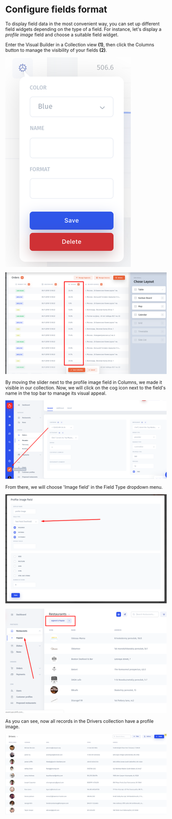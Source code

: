 # Configure fields format

To display field data in the most convenient way, you can set up different field widgets depending on the type of a field. For instance, let's display a _profile image_ field and choose a suitable field widget.‌

Enter the Visual Builder in a Collection view **\(1\)**, then click the Columns button to manage the visibility of your fields **\(2\)**. 

![pic. 1](../../.gitbook/assets/image%20%28166%29.png)

![pic. 2](../../.gitbook/assets/image%20%2870%29.png)

By moving the slider next to the profile image field in Columns, we made it visible in our collection. Now, we will click on the cog icon next to the field's name in the top bar to manage its visual appeal.

![](../../.gitbook/assets/image%20%28127%29.png)

From there, we will choose 'Image field' in the Field Type dropdown menu. 

![](../../.gitbook/assets/image%20%287%29.png)

![](../../.gitbook/assets/image%20%28218%29.png)

As you can see, now all records in the Drivers collection have a profile image. 

![](../../.gitbook/assets/image%20%28126%29.png)

